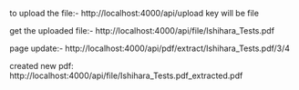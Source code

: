 to upload the file:- http://localhost:4000/api/upload    key will be file

get the uploaded file:- http://localhost:4000/api/file/Ishihara_Tests.pdf


page update:- http://localhost:4000/api/pdf/extract/Ishihara_Tests.pdf/3/4

created new pdf: http://localhost:4000/api/file/Ishihara_Tests.pdf_extracted.pdf